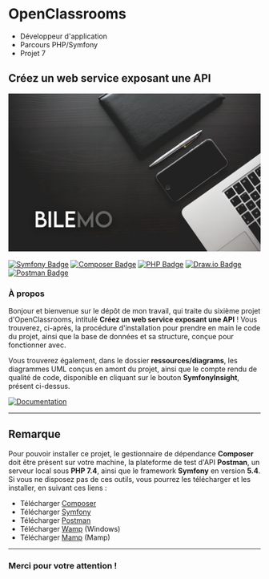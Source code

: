 # OpenClassrooms
- Développeur d'application
- Parcours PHP/Symfony
- Projet 7

## Créez un web service exposant une API

![OpenClassrooms banneer](./ressources/images/bilemo.jpg)

[![Symfony Badge](https://img.shields.io/badge/Symfony-5.4-000000?style=flat-square&logo=symfony&logoColor=white/)](https://symfony.com/) [![Composer Badge](https://img.shields.io/badge/Composer-2.4-6c3e22?style=flat-square&logo=composer&logoColor=white/)](https://getcomposer.org/) [![PHP Badge](https://img.shields.io/badge/PHP-7.4-7a86b8?style=flat-square&logo=php&logoColor=white/)](https://www.php.net/) [![Draw.io Badge](https://img.shields.io/badge/Diagrams.net-20.7-F08705?style=flat-square&logo=diagrams.net&logoColor=white/)](https://www.diagrams.net/) [![Postman Badge](https://img.shields.io/badge/Postman-10.8.7-FF6C37?style=flat-square&logo=Postman&logoColor=white/)](https://www.postman.com/)

### À propos

Bonjour et bienvenue sur le dépôt de mon travail, qui traite du sixième projet d'OpenClassrooms, intitulé **Créez un web service exposant une API** ! Vous trouverez, ci-après, la procédure d'installation pour prendre en main le code du projet, ainsi que la base de données et sa structure, conçue pour fonctionner avec.

Vous trouverez également, dans le dossier **ressources/diagrams**, les diagrammes UML conçus en amont du projet, ainsi que le compte rendu de qualité de code, disponible en cliquant sur le bouton **SymfonyInsight**, présent ci-dessus.

[![Documentation](https://img.shields.io/badge/Preview%20site--95aabd?style=for-the-badge&logo=Postman&logoColor=white)](https://documenter.getpostman.com/view/25406820/2s935sohQC)

---

## Remarque

Pour pouvoir installer ce projet, le gestionnaire de dépendance **Composer** doit être présent sur votre machine, la plateforme de test d'API **Postman**, un serveur local sous **PHP 7.4**, ainsi que le framework **Symfony** en version **5.4**. Si vous ne disposez pas de ces outils, vous pourrez les télécharger et les installer, en suivant ces liens :
- Télécharger [Composer](https://getcomposer.org/)
- Télécharger [Symfony](https://symfony.com/download)
- Télécharger [Postman](https://www.postman.com/)
- Télécharger [Wamp](https://www.wampserver.com/) (Windows)
- Télécharger [Mamp](https://www.wampserver.com/) (Mamp)

---

[comment]: <> (## Installation)

[comment]: <> (1. À l'aide d'un terminal, créez un dossier à l'emplacement souhaité pour l'installation du projet. Lancez la commande suivante :)

[comment]: <> (```shell)

[comment]: <> (git clone https://github.com/FlorianJourde/OpenClassrooms-6-Develop-the-SnowTricks-community-site.git)

[comment]: <> (```)

[comment]: <> (2. Lancez cette commande pour vous rendre dans le dossier adequat :)

[comment]: <> (```shell)

[comment]: <> (cd OpenClassrooms-6-Develop-the-SnowTricks-community-site)

[comment]: <> (```)

[comment]: <> (3. À la racine de ce répertoire, lancez la commande suivante pour installer les dépendances Composer :)

[comment]: <> (```shell)

[comment]: <> (composer install)

[comment]: <> (```)

[comment]: <> (4. Une fois l'installation des dépendances terminée, vous devez maintenant modifier le fichier `.env.local` situé à la racine du projet, pour vous connecter à votre base de données. À la ligne 31, remplacez les identifiants de connexion par vos identifiants de base de données locale :)

[comment]: <> (```php)

[comment]: <> (DATABASE_URL="mysql://username:password@127.0.0.1:3306/snowtricks_db?serverVersion=5.7.36&charset=utf8mb4")

[comment]: <> (```)

[comment]: <> (5. Ensuite, importez simplement le fichier `snowtricks_db.sql`, présent dans le dossier `ressources`, dans votre base de données SQL locale. Si toutes les informations ont correctement été renseignées, la connexion devrait se faire automatiquement. Vous pouvez effectuer cette action sur WAMP ou MAMP, à cette étape.)

[comment]: <> (6. Via le terminal, lancez l'une des deux commandes pour démarrer l'application Symfony :)

[comment]: <> (```zsh)

[comment]: <> (php -S localhost:8000 -t public)

[comment]: <> (```)

[comment]: <> (ou)

[comment]: <> (```zsh)

[comment]: <> (symfony server:start)

[comment]: <> (```)

[comment]: <> (Si vous rencontrez un problème à cette étape, veuillez vous assurer que WAMP ou MAMP est présent et lancé sur votre machine et que le démarrage du serveur local de Symfony a bien été effectué depuis le dossier racine du projet.)

[comment]: <> (7. Pour pouvoir tester les fonctionnalités du site, veuillez utiliser les identifiants par défaut :)

[comment]: <> (- Admin)

[comment]: <> (	- ID : admin@admin.com)

[comment]: <> (	- MDP : 123456)

[comment]: <> (- Editor)

[comment]: <> (	- ID : editor@editor.com)

[comment]: <> (	- MDP : 123456)

[comment]: <> (- User)

[comment]: <> (	- ID : user@user.com)

[comment]: <> (	- MDP : 123456)

### Merci pour votre attention !